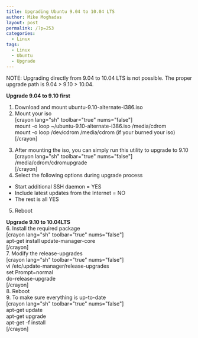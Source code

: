 ```yaml
---
title: Upgrading Ubuntu 9.04 to 10.04 LTS
author: Mike Moghadas
layout: post
permalink: /?p=253
categories:
  - Linux
tags:
  - Linux
  - Ubuntu
  - Upgrade
---
```

NOTE: Upgrading directly from 9.04 to 10.04 LTS is not possible. The proper upgrade path is 9.04 > 9.10 > 10.04. 

**Upgrade 9.04 to 9.10 first**  
1. Download and mount ubuntu-9.10-alternate-i386.iso  
2. Mount your iso  
[crayon lang="sh" toolbar="true" nums="false"]  
mount -o loop ~/ubuntu-9.10-alternate-i386.iso /media/cdrom  
mount -o loop /dev/cdrom /media/cdrom (if your burned your iso)  
[/crayon]

<!--more-->

3. After mounting the iso, you can simply run this utility to upgrade to 9.10  
[crayon lang="sh" toolbar="true" nums="false"]  
/media/cdrom/cdromupgrade  
[/crayon]  
4. Select the following options during upgrade process  
- Start additional SSH daemon = YES  
- Include latest updates from the Internet = NO  
- The rest is all YES  
5. Reboot

**Upgrade 9.10 to 10.04LTS**  
6. Install the required package  
[crayon lang="sh" toolbar="true" nums="false"]  
apt-get install update-manager-core  
[/crayon]  
7. Modify the release-upgrades  
[crayon lang="sh" toolbar="true" nums="false"]  
vi /etc/update-manager/release-upgrades  
set Prompt=normal  
do-release-upgrade  
[/crayon]  
8. Reboot  
9. To make sure everything is up-to-date  
[crayon lang="sh" toolbar="true" nums="false"]  
apt-get update  
apt-get upgrade  
apt-get -f install  
[/crayon]